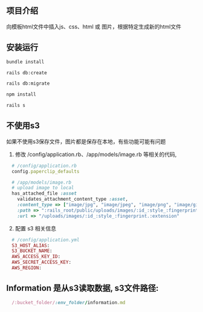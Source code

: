 ## 项目介绍
向模板html文件中插入js、css、html 或 图片，根据特定生成新的html文件

## 安装运行

```sh
bundle install

rails db:create

rails db:migrate

npm install

rails s
```
## 不使用s3
如果不使用s3保存文件，图片都是保存在本地，有些功能可能有问题

1. 修改 /config/application.rb、/app/models/image.rb 等相关的代码,
```ruby
  # /config/application.rb
  config.paperclip_defaults

  # /app/models/image.rb
  # upload image to local
  has_attached_file :asset
    validates_attachment_content_type :asset,
    :content_type => ["image/jpg", "image/jpeg", "image/png", "image/gif"],
    :path => ":rails_root/public/uploads/images/:id_:style_:fingerprint.:extension",
    :url => "/uploads/images/:id_:style_:fingerprint.:extension"
```
2. 配置 s3 相关信息

```ruby
  # /config/application.yml
  S3_HOST_ALIAS:
  S3_BUCKET_NAME: 
  AWS_ACCESS_KEY_ID: 
  AWS_SECRET_ACCESS_KEY: 
  AWS_REGION: 
```

## Information 是从s3读取数据, s3文件路径:
```ruby
  /:bucket_folder/:env_folder/information.md
```

